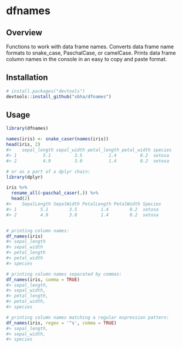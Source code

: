 # dfnames
## Overview
Functions to work with data frame names. Converts data frame name formats to snake_case, PaschalCase, or camelCase. Prints data frame column names in the console in an easy to copy and paste format. 

## Installation
``` r
# install.packages("devtools")
devtools::install_github("sbha/dfnames")
```

## Usage
```r
library(dfnames)

names(iris) <- snake_caser(names(iris))
head(iris, 2)
#>    sepal_length sepal_width petal_length petal_width species
#> 1          5.1         3.5          1.4         0.2  setosa
#> 2          4.9         3.0          1.4         0.2  setosa

# or as a part of a dplyr chain:
library(dplyr)

iris %>% 
  rename_all(~paschal_caser(.)) %>% 
  head(2)
#>    SepalLength SepalWidth PetalLength PetalWidth Species
#> 1         5.1        3.5         1.4        0.2  setosa
#> 2         4.9        3.0         1.4        0.2  setosa


# printing column names:
df_names(iris)
#> sepal_length
#> sepal_width
#> petal_length
#> petal_width
#> species

# printing column names separated by commas:
df_names(iris, comma = TRUE)
#> sepal_length,
#> sepal_width,
#> petal_length,
#> petal_width,
#> species

# printing column names matching a regular expression pattern:
df_names(iris, regex = '^s', comma = TRUE)
#> sepal_length,
#> sepal_width,
#> species

```
